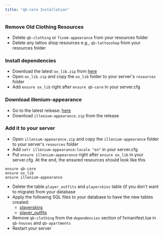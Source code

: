 ```yaml
---
title: "qb-core Installation"
---
```


### Remove Old Clothing Resources

- Delete `qb-clothing` or `fivem-appearance` from your resources folder
- Delete any tattoo shop resources e.g., `qb-tattooshop` from your resources folder

### Install dependencies

- Download the latest `ox_lib.zip` from [here](https://github.com/overextended/ox_lib/releases/latest)
- Open `ox_lib.zip` and copy the `ox_lib` folder to your server's `resources` folder
- Add `ensure ox_lib` right after `ensure qb-core` in your server.cfg 

### Download illenium-appearance

- Go to the latest release: [here](https://github.com/iLLeniumStudios/illenium-appearance/releases/latest)
- Download `illenium-appearance.zip` from the release

### Add it to your server

- Open `illenium-appearance.zip` and copy the `illenium-appearance` folder to your server's `resources` folder
- Add `setr illenium-appearance:locale "en"` in your server.cfg
- Put `ensure illenium-appearance` right after `ensure ox_lib` in your server.cfg. At the end, the ensured resources should look like this
```haproxy
ensure qb-core
ensure ox_lib
ensure illenium-appearance
```
- Delete the table `player_outfits` and `playerskins` table (if you don't want to migrate) from your database
- Apply the following SQL files to your database to have the new tables created:
    - [playerskins](https://github.com/iLLeniumStudios/illenium-appearance/blob/main/sql/playerskins.sql)
    - [player_outfits](https://github.com/iLLeniumStudios/illenium-appearance/blob/main/sql/player_outfits.sql)
- Remove `qb-clothing` from the `dependencies` section of fxmanifest.lua in `qb-houses` and `qb-apartments`
- Restart your server
